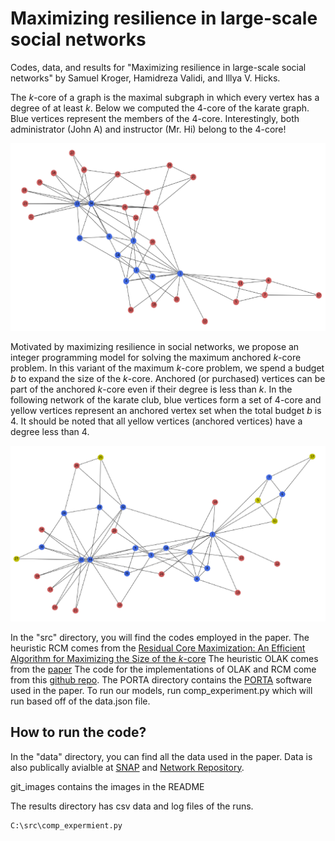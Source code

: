 # Maximizing resilience in large-scale social networks

Codes, data, and results for "Maximizing resilience in large-scale social networks" by Samuel Kroger, Hamidreza Validi, and Illya V. Hicks.

The $k$-core of a graph is the maximal subgraph in which every vertex has a degree of at least $k$.
Below we computed the $4$-core of the karate graph. Blue vertices represent the members of the $4$-core. Interestingly, both administrator (John A) and instructor (Mr. Hi) belong to the $4$-core!

![Figure 1](git_images/karate_k4b0.png?raw=true "The 4-core of the karate graph")

Motivated by maximizing resilience in social networks, we propose an integer programming model for solving the maximum anchored $k$-core problem. In this variant of the maximum $k$-core problem, we spend a budget $b$ to expand the size of the $k$-core. Anchored (or purchased) vertices can be part of the anchored $k$-core even if their degree is less than $k$. In the following network of the karate club, blue vertices form a set of $4$-core and yellow vertices represent an anchored vertex set when the total budget $b$ is 4. It should be noted that all yellow vertices (anchored vertices) have a degree less than 4.

![Figure 2](git_images/karate_k4b5.png?raw=true "The Anchored 4-core with budget 5 of the karate graph")

In the "src" directory, you will find the codes employed in the paper.
The heuristic RCM comes from the [Residual Core Maximization: An Efficient Algorithm for Maximizing the Size of the $k$-core](https://epubs.siam.org/doi/abs/10.1137/1.9781611976236.37)
The heuristic OLAK comes from the [paper](http://www.vldb.org/pvldb/vol10/p649-zhang.pdf)
The code for the implementations of OLAK and RCM come from this [github repo](https://github.com/rlaishra/RCM/).
The PORTA directory contains the [PORTA](http://porta.zib.de/) software used in the paper.
To run our models, run comp_experiment.py which will run based off of the data.json file.

## How to run the code?

In the "data" directory, you can find all the data used in the paper. Data is also publically avialble at [SNAP](https://snap.stanford.edu/data/) and [Network Repository](https://networkrepository.com/index.php).

git_images contains the images in the README

The results directory has csv data and log files of the runs.

```
C:\src\comp_expermient.py
```
